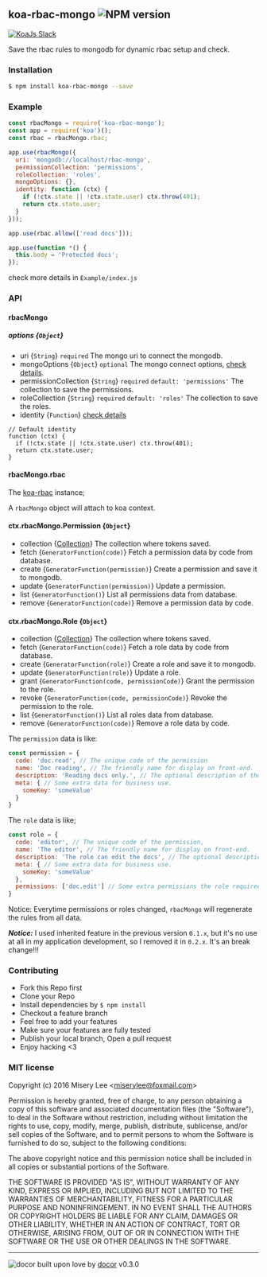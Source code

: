 ## koa-rbac-mongo ![NPM version](https://img.shields.io/npm/v/koa-rbac-mongo.svg?style=flat)
<a href="https://communityinviter.com/apps/koa-js/koajs" rel="KoaJs Slack Community">![KoaJs Slack](https://img.shields.io/badge/Koa.Js-Slack%20Channel-Slack.svg?longCache=true&style=for-the-badge)</a>

 Save the rbac rules to mongodb for dynamic rbac setup and check.

### Installation
```bash
$ npm install koa-rbac-mongo --save
```

### Example
```js
const rbacMongo = require('koa-rbac-mongo');
const app = require('koa')();
const rbac = rbacMongo.rbac;

app.use(rbacMongo({
  uri: 'mongodb://localhost/rbac-mongo',
  permissionCollection: 'permissions',
  roleCollection: 'roles',
  mongoOptions: {},
  identity: function (ctx) {
    if (!ctx.state || !ctx.state.user) ctx.throw(401);
    return ctx.state.user;
  }
}));

app.use(rbac.allow(['read docs']));

app.use(function *() {
  this.body = 'Protected docs';
});

```
check more details in `Example/index.js`

### API
#### rbacMongo
##### options {`Object`}
* uri {`String`} `required` The mongo uri to connect the mongodb.
* mongoOptions {`Object`} `optional` The mongo connect options, [check details](http://mongodb.github.io/node-mongodb-native/2.2/reference/connecting/connection-settings/).
* permissionCollection {`String`} `required` `default: 'permissions'` The collection to save the permissions.
* roleCollection {`String`} `required` `default: 'roles'` The collection to save the roles.
* identity {`Function`} [check details](https://github.com/yanickrochon/koa-rbac)
```
// Default identity
function (ctx) {
  if (!ctx.state || !ctx.state.user) ctx.throw(401);
  return ctx.state.user;
}
```
#### rbacMongo.rbac
The [koa-rbac](https://github.com/yanickrochon/koa-rbac) instance;

A `rbacMongo` object will attach to koa context.
#### ctx.rbacMongo.Permission {`Object`}
* collection {[Collection](http://mongodb.github.io/node-mongodb-native/2.2/api/Collection.html)} The collection where tokens saved.
* fetch {`GeneratorFunction(code)`} Fetch a permission data by code from database.
* create {`GeneratorFunction(permission)`} Create a permission and save it to mongodb.
* update {`GeneratorFunction(permission)`} Update a permission.
* list {`GeneratorFunction()`} List all permissions data from database.
* remove {`GeneratorFunction(code)`} Remove a permission data by code.

#### ctx.rbacMongo.Role {`Object`}
* collection {[Collection](http://mongodb.github.io/node-mongodb-native/2.2/api/Collection.html)} The collection where tokens saved.
* fetch {`GeneratorFunction(code)`} Fetch a role data by code from database.
* create {`GeneratorFunction(role)`} Create a role and save it to mongodb.
* update {`GeneratorFunction(role)`} Update a role.
* grant {`GeneratorFunction(code, permissionCode)`} Grant the permission to the role.
* revoke {`GeneratorFunction(code, permissionCode)`} Revoke the permission to the role.
* list {`GeneratorFunction()`} List all roles data from database.
* remove {`GeneratorFunction(code)`} Remove a role data by code.

The `permission` data is like:
```javascript
const permission = {
  code: 'doc.read', // The unique code of the permission
  name: 'Doc reading', // The friendly name for display on front-end.
  description: 'Reading docs only.', // The optional description of the permission
  meta: { // Some extra data for business use.
    someKey: 'someValue'
  }
}
```
The `role` data is like;
```javascript
const role = {
  code: 'editor', // The unique code of the permission,
  name: 'The editor', // The friendly name for display on front-end.
  description: 'The role can edit the docs', // The optional description of the role
  meta: { // Some extra data for business use.
    someKey: 'someValue'
  },
  permissions: ['doc.edit'] // Some extra permissions the role required
}
```
Notice: Everytime permissions or roles changed, `rbacMongo` will regenerate the rules from all data.

***Notice:*** I used inherited feature in the previous version `0.1.x`, but it's no use at all in my
application development, so I removed it in `0.2.x`. It's an break change!!!


### Contributing
- Fork this Repo first
- Clone your Repo
- Install dependencies by `$ npm install`
- Checkout a feature branch
- Feel free to add your features
- Make sure your features are fully tested
- Publish your local branch, Open a pull request
- Enjoy hacking <3

### MIT license
Copyright (c) 2016 Misery Lee &lt;miserylee@foxmail.com&gt;

Permission is hereby granted, free of charge, to any person obtaining a copy
of this software and associated documentation files (the &quot;Software&quot;), to deal
in the Software without restriction, including without limitation the rights
to use, copy, modify, merge, publish, distribute, sublicense, and/or sell
copies of the Software, and to permit persons to whom the Software is
furnished to do so, subject to the following conditions:

The above copyright notice and this permission notice shall be included in
all copies or substantial portions of the Software.

THE SOFTWARE IS PROVIDED &quot;AS IS&quot;, WITHOUT WARRANTY OF ANY KIND, EXPRESS OR
IMPLIED, INCLUDING BUT NOT LIMITED TO THE WARRANTIES OF MERCHANTABILITY,
FITNESS FOR A PARTICULAR PURPOSE AND NONINFRINGEMENT. IN NO EVENT SHALL THE
AUTHORS OR COPYRIGHT HOLDERS BE LIABLE FOR ANY CLAIM, DAMAGES OR OTHER
LIABILITY, WHETHER IN AN ACTION OF CONTRACT, TORT OR OTHERWISE, ARISING FROM,
OUT OF OR IN CONNECTION WITH THE SOFTWARE OR THE USE OR OTHER DEALINGS IN
THE SOFTWARE.

---
![docor]()
built upon love by [docor](git+https://github.com/turingou/docor.git) v0.3.0
